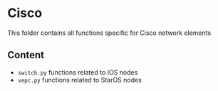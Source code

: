 # Cisco

This folder contains all functions specific for Cisco network elements

## Content

- `switch.py` functions related to IOS nodes
- `vepc.py` functions related to StarOS nodes
